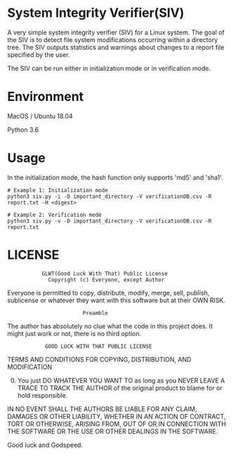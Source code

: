# System Integrity Verifier(SIV)

A very simple system integrity verifier (SIV) for a Linux system. The goal of the SIV is to detect file system modifications occurring within a directory tree. The SIV outputs statistics and warnings about changes to a report file specified by the user.

The SIV can be run either in initialization mode or in verification mode.

# Environment

MacOS / Ubuntu 18.04

Python 3.6

# Usage

In the initialization mode, the hash function only supports 'md5' and 'sha1'.

``` shell
# Example 1: Initialization mode
python3 siv.py -i -D important_directory -V verificationDB.csv -R report.txt -H <digest>
```

``` shell
# Example 2: Verification mode
python3 siv.py -v -D important_directory -V verificationDB.csv -R report.txt
```

# LICENSE

               GLWT(Good Luck With That) Public License
                 Copyright (c) Everyone, except Author

Everyone is permitted to copy, distribute, modify, merge, sell, publish,
sublicense or whatever they want with this software but at their OWN RISK.

                            Preamble

The author has absolutely no clue what the code in this project does.
It might just work or not, there is no third option.


                GOOD LUCK WITH THAT PUBLIC LICENSE
   TERMS AND CONDITIONS FOR COPYING, DISTRIBUTION, AND MODIFICATION

  0. You just DO WHATEVER YOU WANT TO as long as you NEVER LEAVE A
TRACE TO TRACK THE AUTHOR of the original product to blame for or hold
responsible.

IN NO EVENT SHALL THE AUTHORS BE LIABLE FOR ANY CLAIM, DAMAGES OR OTHER
LIABILITY, WHETHER IN AN ACTION OF CONTRACT, TORT OR OTHERWISE, ARISING
FROM, OUT OF OR IN CONNECTION WITH THE SOFTWARE OR THE USE OR OTHER
DEALINGS IN THE SOFTWARE.

Good luck and Godspeed.
